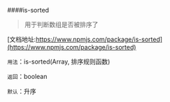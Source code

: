 
####is-sorted 
> 用于判断数组是否被排序了

[文档地址:https://www.npmjs.com/package/is-sorted](https://www.npmjs.com/package/is-sorted)

```用法```：is-sorted(Array, 排序规则函数)

```返回```：boolean

```默认```：升序 
